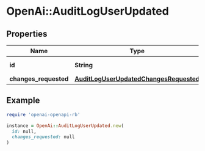 # OpenAi::AuditLogUserUpdated

## Properties

| Name | Type | Description | Notes |
| ---- | ---- | ----------- | ----- |
| **id** | **String** | The project ID. | [optional] |
| **changes_requested** | [**AuditLogUserUpdatedChangesRequested**](AuditLogUserUpdatedChangesRequested.md) |  | [optional] |

## Example

```ruby
require 'openai-openapi-rb'

instance = OpenAi::AuditLogUserUpdated.new(
  id: null,
  changes_requested: null
)
```


